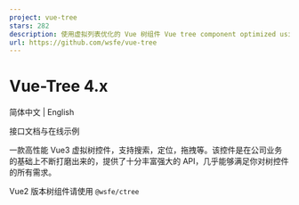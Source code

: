 ```yaml
---
project: vue-tree
stars: 282
description: 使用虚拟列表优化的 Vue 树组件 Vue tree component optimized using virtual list
url: https://github.com/wsfe/vue-tree
---
```


Vue-Tree 4.x
============

简体中文 | English

接口文档与在线示例

一款高性能 Vue3 虚拟树控件，支持搜索，定位，拖拽等。该控件是在公司业务的基础上不断打磨出来的，提供了十分丰富强大的 API，几乎能够满足你对树控件的所有需求。

Vue2 版本树组件请使用 `@wsfe/ctree`
